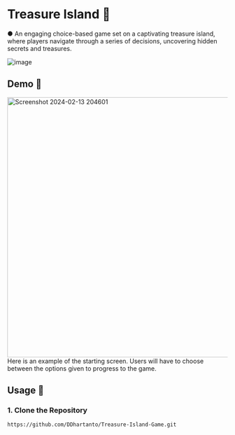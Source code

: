 # Treasure Island 🚣

●	An engaging choice-based game set on a captivating treasure island, where players navigate through a series of decisions, uncovering hidden secrets and treasures.

![image](https://media4.giphy.com/media/epfAoo1Re8VCzqP9Dy/200w.gif?cid=6c09b952pa2acwnqhdkhgn6cgpy485qqq43kic3irhuv2uvs&ep=v1_videos_search&rid=200w.gif&ct=v)

## Demo 🎯

<img width="595" alt="Screenshot 2024-02-13 204601" src="https://github.com/DDhartanto/Treasure-Island-Game/assets/130509435/10412ad2-141f-42d7-aa26-2ddf247eef95">
Here is an example of the starting screen. Users will have to choose between the options given to progress to the game. 

## Usage 🚀
### 1. Clone the Repository
```
https://github.com/DDhartanto/Treasure-Island-Game.git
